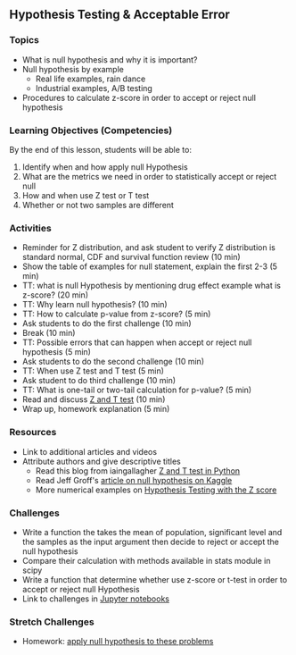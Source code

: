 ## Hypothesis Testing & Acceptable Error

### Topics
- What is null hypothesis and why it is important?
- Null hypothesis  by example
  - Real life examples, rain dance
  - Industrial examples, A/B testing
- Procedures to calculate z-score in order to accept or reject null hypothesis

### Learning Objectives (Competencies)
By the end of this lesson, students will be able to:
1. Identify when and how apply null Hypothesis
2. What are the metrics we need in order to statistically accept or reject null  
3. How and when use Z test or T test
4. Whether or not two samples are different

### Activities
- Reminder for Z distribution, and ask student to verify Z distribution is standard normal, CDF and survival function review (10 min)
- Show the table of examples for null statement, explain the first 2-3 (5 min)
- TT: what is null Hypothesis by mentioning drug effect example what is z-score? (20 min)
- TT: Why learn null hypothesis? (10 min)
- TT: How to calculate p-value from z-score? (5 min)  
- Ask students to do the first challenge  (10 min)
- Break (10 min)
- TT: Possible errors that can happen when accept or reject null hypothesis (5 min)
- Ask students to do the second challenge (10 min)
- TT: When use Z test and T test (5 min)
- Ask student to do third challenge (10 min)
- TT: What is one-tail or two-tail calculation for p-value? (5 min)
- Read and discuss [Z and T test](http://iaingallagher.tumblr.com/post/50980987285/t-tests-in-python) (10 min)
- Wrap up, homework explanation (5 min)

### Resources
- Link to additional articles and videos
- Attribute authors and give descriptive titles
  -  Read this blog from iaingallagher [Z and T test in Python](http://iaingallagher.tumblr.com/post/50980987285/t-tests-in-python)
  - Read Jeff Groff's [article on null hypothesis on Kaggle](https://www.kaggle.com/jgroff/unit-3-hypothesis-testing)
  - More numerical examples on [Hypothesis Testing with the Z score](http://jukebox.esc13.net/untdeveloper/RM/Stats_Module_4/mobile_pages/Stats_Module_48.html)



### Challenges
- Write a function the takes the mean of population, significant level and the samples as the input argument then decide to reject or accept the null hypothesis
- Compare their calculation with methods available in stats module in scipy
- Write a function that determine whether use z-score or t-test in order to accept or reject null Hypothesis
- Link to challenges in [Jupyter notebooks](../Notebooks/HypothesisTesting.ipynb)

### Stretch Challenges
- Homework: [apply null hypothesis to these problems](https://docs.google.com/document/d/1ITryiXU_VoyBvtZY4deehk4PmlieSlF7rSNc8sBU3Sw/edit)
